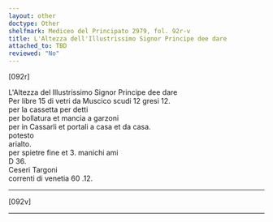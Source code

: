 ```yaml
---
layout: other
doctype: Other
shelfmark: Mediceo del Principato 2979, fol. 92r-v
title: L'Altezza dell'Illustrissimo Signor Principe dee dare
attached_to: TBD
reviewed: "No"
---
```


[092r]  
  
  
L'Altezza del Illustrissimo Signor Principe dee dare  
Per libre 15 di vetri da Muscico scudi 12 gresi 12.  
per la cassetta per detti  
per bollatura et mancia a garzoni  
per in Cassarli et portali a casa et da casa.  
potesto  
arialto.  
per spietre fine et 3. manichi ami  
D 36.  
Ceseri Targoni  
correnti di venetia 60 .12.  
  
---  

[092v]  
  
  
  
---  

